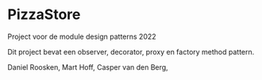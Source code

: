 # PizzaStore
Project voor de module design patterns 2022

Dit project bevat een observer, decorator, proxy en factory method pattern.

Daniel Roosken, 
Mart Hoff, 
Casper van den Berg,
